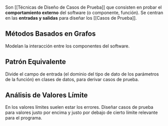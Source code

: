Son [[Técnicas de Diseño de Casos de Prueba]] que consisten en probar el **comportamiento externo** del software (o componente, función). Se centran en las **entradas y salidas** para diseñar los [[Casos de Prueba]].

## Métodos Basados en Grafos

Modelan la interacción entre los componentes del software.

## Patrón Equivalente

Divide el campo de entrada (el dominio del tipo de dato de los parámetros de la función) en clases de datos, para derivar casos de prueba.

## Análisis de Valores Límite

En los valores límites suelen estar los errores. Diseñar casos de prueba para valores justo por encima y justo por debajo de cierto límite relevante para el programa.

